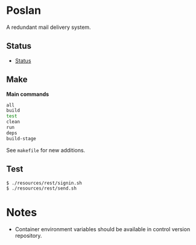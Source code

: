 # Poslan
A redundant mail delivery system.

## Status
  * [Status](docs/status/index.md)


## Make
**Main commands**

```bash
all
build
test
clean
run
deps
build-stage
```

See `makefile` for new additions.

## Test

```bash
$ ./resources/rest/signin.sh
$ ./resources/rest/send.sh
```

# Notes
* Container environment variables should be available in control version repository.
